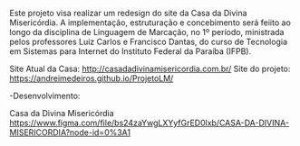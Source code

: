 Este projeto visa realizar um redesign do site da Casa da Divina Misericórdia. A implementação, estruturação e concebimento será feiito ao longo da disciplina de Linguagem de Marcação, no 1º período, ministrada pelos professores Luiz Carlos e Francisco Dantas, do curso de Tecnologia em Sistemas para Internet do Instituto Federal da Paraíba (IFPB).

Site Atual da Casa: http://casadadivinamisericordia.com.br/
Site do projeto: https://andreimedeiros.github.io/ProjetoLM/

-Desenvolvimento:

Casa da Divina Misericórdia https://www.figma.com/file/bs24zaYwgLXYyfGrED0lxb/CASA-DA-DIVINA-MISERICORDIA?node-id=0%3A1



